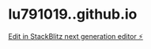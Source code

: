 # lu791019..github.io

[Edit in StackBlitz next generation editor ⚡️](https://stackblitz.com/~/github.com/lu791019/lu791019..github.io)